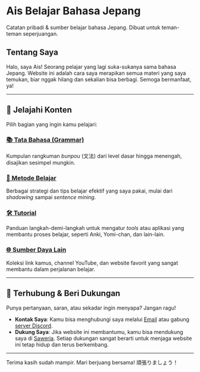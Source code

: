 # Ais Belajar Bahasa Jepang
Catatan pribadi & sumber belajar bahasa Jepang. Dibuat untuk teman-teman seperjuangan.

## Tentang Saya
Halo, saya Ais! Seorang pelajar yang lagi suka-sukanya sama bahasa Jepang. Website ini adalah cara saya merapikan semua materi yang saya temukan, biar nggak hilang dan sekalian bisa berbagi. Semoga bermanfaat, ya!

---

## 🚀 Jelajahi Konten
Pilih bagian yang ingin kamu pelajari:
### [📚 Tata Bahasa (Grammar)](./grammar/)
Kumpulan rangkuman _bunpou_ (文法) dari level dasar hingga menengah, disajikan sesimpel mungkin.
### [🧠 Metode Belajar](./metode-belajar/)
Berbagai strategi dan tips belajar efektif yang saya pakai, mulai dari _shadowing_ sampai _sentence mining_.
### [🛠️ Tutorial](./tutorial/)
Panduan langkah-demi-langkah untuk mengatur _tools_ atau aplikasi yang membantu proses belajar, seperti Anki, Yomi-chan, dan lain-lain.
### [🌐 Sumber Daya Lain](./sumber-daya/)
Koleksi link kamus, channel YouTube, dan website favorit yang sangat membantu dalam perjalanan belajar.

---
## 👋 Terhubung & Beri Dukungan
Punya pertanyaan, saran, atau sekadar ingin menyapa? Jangan ragu!

- **Kontak Saya**: Kamu bisa menghubungi saya melalui [Email](mailto:emailkamu@example.com) atau gabung [server Discord](https://discord.gg/nY9FdajndM).
- **Dukung Saya**: Jika website ini membantumu, kamu bisa mendukung saya di [Saweria](https://saweria.co/Philia). Setiap dukungan sangat berarti untuk menjaga website ini tetap hidup dan terus berkembang.

---

Terima kasih sudah mampir. Mari berjuang bersama! 頑張りましょう！
